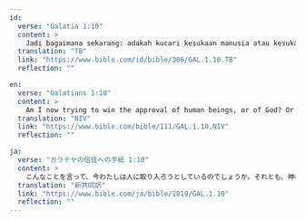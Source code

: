 ```yaml
---
id:
  verse: "Galatia 1:10"
  content: >
    Jadi bagaimana sekarang: adakah kucari kesukaan manusia atau kesukaan Allah? Adakah kucoba berkenan kepada manusia? Sekiranya aku masih mau mencoba berkenan kepada manusia, maka aku bukanlah hamba Kristus.
  translation: "TB"
  link: "https://www.bible.com/id/bible/306/GAL.1.10.TB"
  reflection: ""

en:
  verse: "Galatians 1:10"
  content: >
    Am I now trying to win the approval of human beings, or of God? Or am I trying to please people? If I were still trying to please people, I would not be a servant of Christ.
  translation: "NIV"
  link: "https://www.bible.com/bible/111/GAL.1.10.NIV"
  reflection: ""

ja:
  verse: "ガラテヤの信徒への手紙 1:10"
  content: >
    こんなことを言って、今わたしは人に取り入ろうとしているのでしょうか。それとも、神に取り入ろうとしているのでしょうか。あるいは、何とかして人の気に入ろうとあくせくしているのでしょうか。もし、今なお人の気に入ろうとしているなら、わたしはキリストの僕ではありません。
  translation: "新共同訳"
  link: "https://www.bible.com/ja/bible/1819/GAL.1.10"
  reflection: ""
---
```

